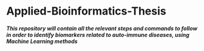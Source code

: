 # Applied-Bioinformatics-Thesis

####  *This repository will contain all the relevant steps and commands to follow in order to identify biomarkers related to auto-immune diseases, using Machine Learning methods*
